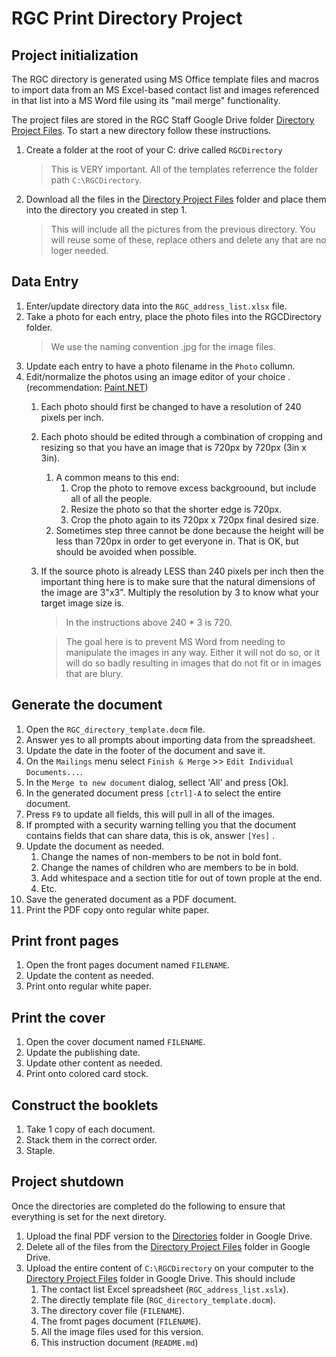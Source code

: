 # RGC Print Directory Project

## Project initialization

The RGC directory is generated using MS Office template files and macros to import data from an MS Excel-based contact list and images referenced in that list into a MS Word file using its "mail merge" functionality.

The project files are stored in the RGC Staff Google Drive folder [Directory Project Files][1].  To start a new directory follow these instructions.

1. Create a folder at the root of your C: drive called `RGCDirectory`
   > This is VERY important.  All of the templates referrence the folder path `C:\RGCDirectory`.
2. Download all the files in the [Directory Project Files][1] folder and place them into the directory you created in step 1.
   > This will include all the pictures from the previous directory.  You will reuse some of these, replace others and delete any that are no loger needed.

## Data Entry

1. Enter/update directory data into the `RGC_address_list.xlsx` file.
2. Take a photo for each entry, place the photo files into the RGCDirectory folder.
   > We use the naming convention <lastname><firstinitial>.jpg for the image files.
3. Update each entry to have a photo filename in the `Photo` collumn.
4. Edit/normalize the photos using an image editor of your choice .(recommendation: [Paint.NET][2])
   1. Each photo should first be changed to have a resolution of 240 pixels per inch.
   2. Each photo should be edited through a combination of cropping and resizing so that you have an image that is 720px by 720px (3in x 3in).
      1. A common means to this end:
         1. Crop the photo to remove excess backgroound, but include all of all the people.
         2. Resize the photo so that the shorter edge is 720px.
         3. Crop the photo again to its 720px x 720px final desired size.
      2. Sometimes step three cannot be done because the height will be less than 720px in order to get everyone in.  That is OK, but should be avoided when possible.
   3. If the source photo is already LESS than 240 pixels per inch then the important thing here is to make sure that the natural dimensions of the image are 3"x3".  Multiply the resolution by 3 to know what your target image size is. 
      > In the instructions above 240 * 3 is 720.

      > The goal here is to prevent MS Word from needing to manipulate the images in any way.  Either it will not do so, or it will do so badly resulting in images that do not fit or in images that are blury.

## Generate the document

1. Open the `RGC_directory_template.docm` file.
2. Answer yes to all prompts about importing data from the spreadsheet.
3. Update the date in the footer of the document and save it.
4. On the `Mailings` menu select `Finish & Merge` >> `Edit Individual Documents...`.
5. In the `Merge to new document` dialog, sellect 'All' and press [Ok].
6. In the generated document press `[ctrl]-A` to select the entire document.
7. Press `F9` to update all fields, this will pull in all of the images.
8. If prompted with a security warning telling you that the document contains fields that can share data, this is ok, answer `[Yes]` .
9. Update the document as needed.
   1.  Change the names of non-members to be not in bold font.
   2.  Change the names of children who are members to be in bold.
   3.  Add whitespace and a section title for out of town prople at the end.
   4.  Etc.
10. Save the generated document as a PDF document.
11. Print the PDF copy onto regular white paper.

## Print front pages

1. Open the front pages document named `FILENAME`.
2. Update the content as needed.
3. Print onto regular white paper.

## Print the cover

1. Open the cover document named `FILENAME`.
2. Update the publishing date.
3. Update other content as needed.
4. Print onto colored card stock.

## Construct the booklets

1. Take 1 copy of each document.
2. Stack them in the correct order.
3. Staple.

## Project shutdown

Once the directories are completed do the following to ensure that everything is set for the next diretory.

1. Upload the final PDF version to the [Directories][3] folder in Google Drive.
2. Delete all of the files from the [Directory Project Files][1] folder in Google Drive.
3. Upload the entire content of `C:\RGCDirectory` on your computer to the [Directory Project Files][1] folder in Google Drive.  This should include
   1. The contact list Excel spreadsheet (`RGC_address_list.xslx`).
   2. The directly template file (`RGC_directory_template.docm`).
   3. The directory cover file (`FILENAME`).
   4. The fromt pages document (`FILENAME`).
   5. All the image files used for this version.
   6. This instruction document (`README.md`)


[1]: https://drive.google.com/drive/u/0/folders/13o3A3-BaKan7npegzg7bu4kf5i3uJAT2
[2]: https://www.getpaint.net/download.html
[3]: https://drive.google.com/drive/u/0/folders/1oNXtEiJhaJemut3YAPWG4JV7eigZC7zL
